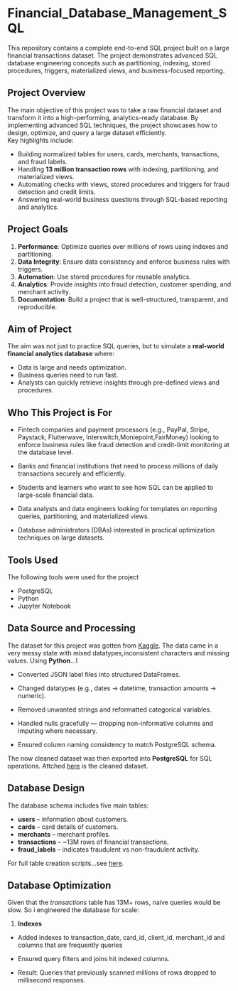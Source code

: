 # Financial_Database_Management_SQL
This repository contains a complete end-to-end SQL project built on a large financial transactions dataset. The project demonstrates advanced SQL database engineering concepts such as partitioning, indexing, stored procedures, triggers, materialized views, and business-focused reporting.


## Project Overview
The main objective of this project was to take a raw financial dataset and transform it into a high-performing, analytics-ready database. By implementing advanced SQL techniques, the project showcases how to design, optimize, and query a large dataset efficiently.  
Key highlights include:  
- Building normalized tables for users, cards, merchants, transactions, and fraud labels.  
- Handling **13 million transaction rows** with indexing, partitioning, and materialized views.  
- Automating checks with views, stored procedures and triggers for fraud detection and credit limits.  
- Answering real-world business questions through SQL-based reporting and analytics. 



## Project Goals
1. **Performance**: Optimize queries over millions of rows using indexes and partitioning.  
2. **Data Integrity**: Ensure data consistency and enforce business rules with triggers.  
3. **Automation**: Use stored procedures for reusable analytics.  
4. **Analytics**: Provide insights into fraud detection, customer spending, and merchant activity.  
5. **Documentation**: Build a project that is well-structured, transparent, and reproducible.  



## Aim of Project
The aim was not just to practice SQL queries, but to simulate a **real-world financial analytics database** where:  
- Data is large and needs optimization.  
- Business queries need to run fast.  
- Analysts can quickly retrieve insights through pre-defined views and procedures.  



## Who This Project is For
- Fintech companies and payment processors (e.g., PayPal, Stripe, Paystack, Flutterwave, Interswitch,Moniepoint,FairMoney) looking to enforce business rules like fraud detection and credit-limit monitoring at the database level.

- Banks and financial institutions that need to process millions of daily transactions securely and efficiently.

- Students and learners who want to see how SQL can be applied to large-scale financial data.

- Data analysts and data engineers looking for templates on reporting queries, partitioning, and materialized views.

- Database administrators (DBAs) interested in practical optimization techniques on large datasets.




## Tools Used

The following tools were used for the project

- PostgreSQL
- Python
- Jupyter Notebook




## Data Source and Processing
The dataset for this project was gotten from [Kaggle](https://www.kaggle.com/datasets/computingvictor/transactions-fraud-datasets). The data came in a very messy state with mixed datatypes,inconsistent characters and missing values. Using **Python**...I

- Converted JSON label files into structured DataFrames.

- Changed datatypes (e.g., dates → datetime, transaction amounts → numeric).

- Removed unwanted strings and reformatted categorical variables.

- Handled nulls gracefully — dropping non-informative columns and imputing where necessary.

- Ensured column naming consistency to match PostgreSQL schema.

The now cleaned dataset was then exported into **PostgreSQL** for SQL operations.
Attched [here](https://drive.google.com/drive/folders/1UIv-PtxxtwnV2Mi1n1c5PmWpAARJm4k2?usp=sharing) is the cleaned dataset.



## Database Design
The database schema includes five main tables:  
- **users** – information about customers.  
- **cards** – card details of customers.  
- **merchants** – merchant profiles.  
- **transactions** – ~13M rows of financial transactions.  
- **fraud_labels** – indicates fraudulent vs non-fraudulent activity. 

For full table creation scripts...see [here](./Sql_scripts/create_table_script.sql).



## Database Optimization

Given that the *transactions* table has 13M+ rows, naive queries would be slow. So i engineered the database for scale:

1. **Indexes**
- Added indexes to transaction_date, card_id, client_id, merchant_id and columns that are frequently queries

- Ensured query filters and joins hit indexed columns.

- Result: Queries that previously scanned millions of rows      dropped to millisecond responses.